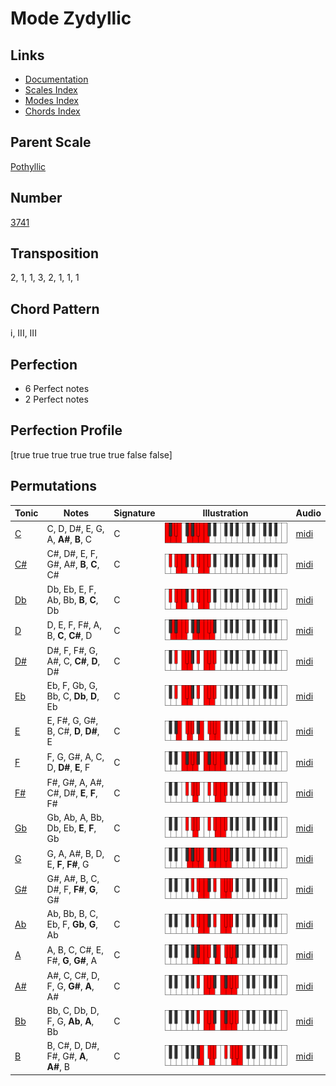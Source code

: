 # Mode Zydyllic

## Links

- [Documentation](README.md)
- [Scales Index](Scales.md)
- [Modes Index](Modes.md)
- [Chords Index](Chords.md)

## Parent Scale

[Pothyllic](ScalePothyllic.md)

## Number

[3741](https://ianring.com/musictheory/scales/3741)

## Transposition

2, 1, 1, 3, 2, 1, 1, 1

## Chord Pattern

i, III, III

## Perfection

- 6 Perfect notes
- 2 Perfect notes

## Perfection Profile

[true true true true true true false false]

## Permutations

| Tonic | Notes | Signature | Illustration | Audio |
|-------|-------|-----------|--------------|-------|
| [C](ModeCNaturalZydyllic.md) | C, D, D#, E, G, A, **A#**, **B**, C | C | ![CNaturalZydyllic](ModeCNaturalZydyllic.png) | [midi](https://github.com/edipermadi/music/blob/main/docs/ModeCNaturalZydyllic.mid?raw=true) |
| [C#](ModeCSharpZydyllic.md) | C#, D#, E, F, G#, A#, **B**, **C**, C# | C | ![CSharpZydyllic](ModeCSharpZydyllic.png) | [midi](https://github.com/edipermadi/music/blob/main/docs/ModeCSharpZydyllic.mid?raw=true) |
| [Db](ModeDFlatZydyllic.md) | Db, Eb, E, F, Ab, Bb, **B**, **C**, Db | C | ![DFlatZydyllic](ModeDFlatZydyllic.png) | [midi](https://github.com/edipermadi/music/blob/main/docs/ModeDFlatZydyllic.mid?raw=true) |
| [D](ModeDNaturalZydyllic.md) | D, E, F, F#, A, B, **C**, **C#**, D | C | ![DNaturalZydyllic](ModeDNaturalZydyllic.png) | [midi](https://github.com/edipermadi/music/blob/main/docs/ModeDNaturalZydyllic.mid?raw=true) |
| [D#](ModeDSharpZydyllic.md) | D#, F, F#, G, A#, C, **C#**, **D**, D# | C | ![DSharpZydyllic](ModeDSharpZydyllic.png) | [midi](https://github.com/edipermadi/music/blob/main/docs/ModeDSharpZydyllic.mid?raw=true) |
| [Eb](ModeEFlatZydyllic.md) | Eb, F, Gb, G, Bb, C, **Db**, **D**, Eb | C | ![EFlatZydyllic](ModeEFlatZydyllic.png) | [midi](https://github.com/edipermadi/music/blob/main/docs/ModeEFlatZydyllic.mid?raw=true) |
| [E](ModeENaturalZydyllic.md) | E, F#, G, G#, B, C#, **D**, **D#**, E | C | ![ENaturalZydyllic](ModeENaturalZydyllic.png) | [midi](https://github.com/edipermadi/music/blob/main/docs/ModeENaturalZydyllic.mid?raw=true) |
| [F](ModeFNaturalZydyllic.md) | F, G, G#, A, C, D, **D#**, **E**, F | C | ![FNaturalZydyllic](ModeFNaturalZydyllic.png) | [midi](https://github.com/edipermadi/music/blob/main/docs/ModeFNaturalZydyllic.mid?raw=true) |
| [F#](ModeFSharpZydyllic.md) | F#, G#, A, A#, C#, D#, **E**, **F**, F# | C | ![FSharpZydyllic](ModeFSharpZydyllic.png) | [midi](https://github.com/edipermadi/music/blob/main/docs/ModeFSharpZydyllic.mid?raw=true) |
| [Gb](ModeGFlatZydyllic.md) | Gb, Ab, A, Bb, Db, Eb, **E**, **F**, Gb | C | ![GFlatZydyllic](ModeGFlatZydyllic.png) | [midi](https://github.com/edipermadi/music/blob/main/docs/ModeGFlatZydyllic.mid?raw=true) |
| [G](ModeGNaturalZydyllic.md) | G, A, A#, B, D, E, **F**, **F#**, G | C | ![GNaturalZydyllic](ModeGNaturalZydyllic.png) | [midi](https://github.com/edipermadi/music/blob/main/docs/ModeGNaturalZydyllic.mid?raw=true) |
| [G#](ModeGSharpZydyllic.md) | G#, A#, B, C, D#, F, **F#**, **G**, G# | C | ![GSharpZydyllic](ModeGSharpZydyllic.png) | [midi](https://github.com/edipermadi/music/blob/main/docs/ModeGSharpZydyllic.mid?raw=true) |
| [Ab](ModeAFlatZydyllic.md) | Ab, Bb, B, C, Eb, F, **Gb**, **G**, Ab | C | ![AFlatZydyllic](ModeAFlatZydyllic.png) | [midi](https://github.com/edipermadi/music/blob/main/docs/ModeAFlatZydyllic.mid?raw=true) |
| [A](ModeANaturalZydyllic.md) | A, B, C, C#, E, F#, **G**, **G#**, A | C | ![ANaturalZydyllic](ModeANaturalZydyllic.png) | [midi](https://github.com/edipermadi/music/blob/main/docs/ModeANaturalZydyllic.mid?raw=true) |
| [A#](ModeASharpZydyllic.md) | A#, C, C#, D, F, G, **G#**, **A**, A# | C | ![ASharpZydyllic](ModeASharpZydyllic.png) | [midi](https://github.com/edipermadi/music/blob/main/docs/ModeASharpZydyllic.mid?raw=true) |
| [Bb](ModeBFlatZydyllic.md) | Bb, C, Db, D, F, G, **Ab**, **A**, Bb | C | ![BFlatZydyllic](ModeBFlatZydyllic.png) | [midi](https://github.com/edipermadi/music/blob/main/docs/ModeBFlatZydyllic.mid?raw=true) |
| [B](ModeBNaturalZydyllic.md) | B, C#, D, D#, F#, G#, **A**, **A#**, B | C | ![BNaturalZydyllic](ModeBNaturalZydyllic.png) | [midi](https://github.com/edipermadi/music/blob/main/docs/ModeBNaturalZydyllic.mid?raw=true) |
